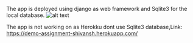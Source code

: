 The app is deployed using django as web framework and Sqlite3 for the local database.
![alt text](https://github.com/shivansh-gupta/Assignment1-Presence_Service/tree/master/screenshots/signin.JPG?raw=true)

 
 
 
 The app is not working on as Herokku dont use Sqlite3 database,Link: https://demo-assignment-shivansh.herokuapp.com/ 
